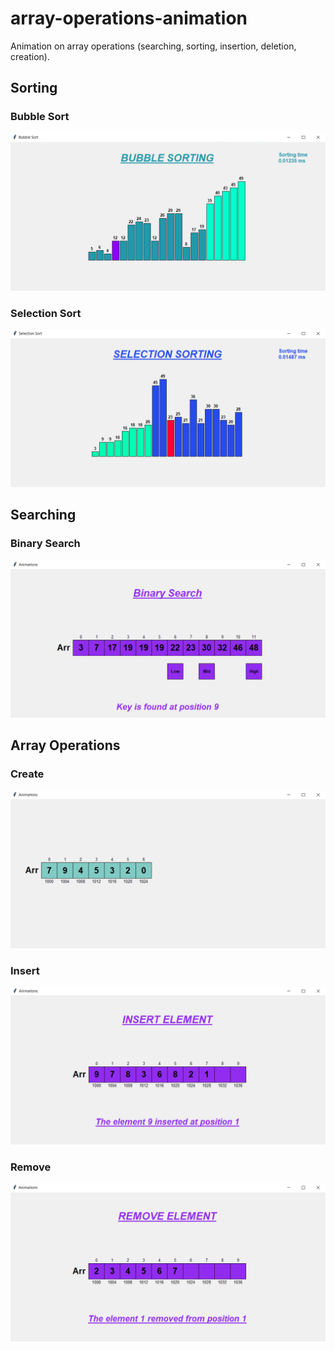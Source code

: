 # array-operations-animation

Animation on array operations (searching, sorting, insertion, deletion, creation).

## Sorting

### Bubble Sort

![](output/bubble.png)

### Selection Sort

![](output/selection.png)

## Searching

### Binary Search

![](output/binary.png)

## Array Operations

### Create

![](output/create.png)

### Insert

![](output/insert.png)

### Remove

![](output/remove.png)
